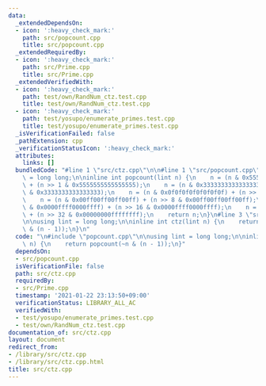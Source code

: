 ```yaml
---
data:
  _extendedDependsOn:
  - icon: ':heavy_check_mark:'
    path: src/popcount.cpp
    title: src/popcount.cpp
  _extendedRequiredBy:
  - icon: ':heavy_check_mark:'
    path: src/Prime.cpp
    title: src/Prime.cpp
  _extendedVerifiedWith:
  - icon: ':heavy_check_mark:'
    path: test/own/RandNum_ctz.test.cpp
    title: test/own/RandNum_ctz.test.cpp
  - icon: ':heavy_check_mark:'
    path: test/yosupo/enumerate_primes.test.cpp
    title: test/yosupo/enumerate_primes.test.cpp
  _isVerificationFailed: false
  _pathExtension: cpp
  _verificationStatusIcon: ':heavy_check_mark:'
  attributes:
    links: []
  bundledCode: "#line 1 \"src/ctz.cpp\"\n\n#line 1 \"src/popcount.cpp\"\n\nusing lint\
    \ = long long;\n\ninline int popcount(lint n) {\n    n = (n & 0x5555555555555555)\
    \ + (n >> 1 & 0x5555555555555555);\n    n = (n & 0x3333333333333333) + (n >> 2\
    \ & 0x3333333333333333);\n    n = (n & 0x0f0f0f0f0f0f0f0f) + (n >> 4 & 0x0f0f0f0f0f0f0f0f);\n\
    \    n = (n & 0x00ff00ff00ff00ff) + (n >> 8 & 0x00ff00ff00ff00ff);\n    n = (n\
    \ & 0x0000ffff0000ffff) + (n >> 16 & 0x0000ffff0000ffff);\n    n = (n & 0x00000000ffffffff)\
    \ + (n >> 32 & 0x00000000ffffffff);\n    return n;\n}\n#line 3 \"src/ctz.cpp\"\
    \n\nusing lint = long long;\n\ninline int ctz(lint n) {\n    return popcount(~n\
    \ & (n - 1));\n}\n"
  code: "\n#include \"popcount.cpp\"\n\nusing lint = long long;\n\ninline int ctz(lint\
    \ n) {\n    return popcount(~n & (n - 1));\n}"
  dependsOn:
  - src/popcount.cpp
  isVerificationFile: false
  path: src/ctz.cpp
  requiredBy:
  - src/Prime.cpp
  timestamp: '2021-01-22 23:13:50+09:00'
  verificationStatus: LIBRARY_ALL_AC
  verifiedWith:
  - test/yosupo/enumerate_primes.test.cpp
  - test/own/RandNum_ctz.test.cpp
documentation_of: src/ctz.cpp
layout: document
redirect_from:
- /library/src/ctz.cpp
- /library/src/ctz.cpp.html
title: src/ctz.cpp
---
```

